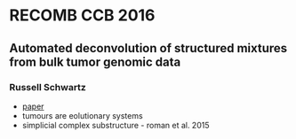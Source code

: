 # RECOMB CCB 2016 #

## Automated deconvolution of structured mixtures from bulk tumor genomic data ##
### Russell Schwartz ###

- [paper](http://arxiv.org/abs/1604.02487)
- tumours are eolutionary systems
- simplicial complex substructure - roman et al. 2015
